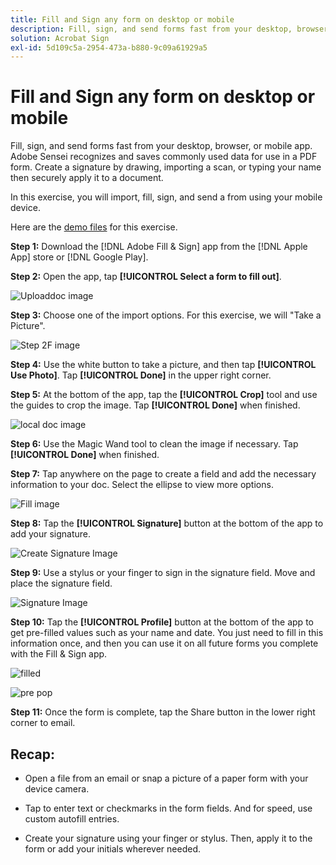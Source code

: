 ```yaml
---
title: Fill and Sign any form on desktop or mobile
description: Fill, sign, and send forms fast from your desktop, browser, or mobile app
solution: Acrobat Sign
exl-id: 5d109c5a-2954-473a-b880-9c09a61929a5
---
```

# Fill and Sign any form on desktop or mobile

Fill, sign, and send forms fast from your desktop, browser, or mobile app. Adobe Sensei recognizes and saves commonly used data for use in a PDF form. Create a signature by drawing, importing a scan, or typing your name then securely apply it to a document.

In this exercise, you will import, fill, sign, and send a from using your mobile device.

Here are the [demo files](assets/03_FillSignScan.zip) for this exercise.

**Step 1:** Download the [!DNL Adobe Fill & Sign] app from the [!DNL Apple App] store or [!DNL Google Play].

**Step 2:** Open the app, tap **[!UICONTROL Select a form to fill out]**.

![Uploaddoc image](assets/mobilescan.jpg)

**Step 3:** Choose one of the import options. For this exercise, we will "Take a Picture".  

![Step 2F image](assets/Step2F.jpg)

**Step 4:** Use the white button to take a picture, and then tap **[!UICONTROL Use Photo]**. Tap **[!UICONTROL Done]** in the upper right corner.

**Step 5:** At the bottom of the app, tap the **[!UICONTROL Crop]** tool and use the guides to crop the image. Tap **[!UICONTROL Done]** when finished.

![local doc image](assets/localdoc.jpg)

**Step 6:** Use the Magic Wand tool to clean the image if necessary. Tap **[!UICONTROL Done]** when finished.

**Step 7:** Tap anywhere on the page to create a field and add the necessary information to your doc. Select the ellipse to view more options.

![Fill image](assets/fill.jpg)


**Step 8:** Tap the **[!UICONTROL Signature]** button at the bottom of the app to add your signature. 

![Create Signature Image](assets/createsign.jpg)

**Step 9:** Use a stylus or your finger to sign in the signature field. Move and place the signature field.

![Signature Image](assets/sign.jpg)

**Step 10:** Tap the **[!UICONTROL Profile]** button at the bottom of the app to get pre-filled values such as your name and date. You just need to fill in this information once, and then you can use it on all future forms you complete with the Fill & Sign app.

![filled](assets/filled.jpg)

![pre pop](assets/prepop.jpg)

**Step 11:** Once the form is complete, tap the Share button in the lower right corner to email.

## Recap:

* Open a file from an email or snap a picture of a paper form with your device camera. 

* Tap to enter text or checkmarks in the form fields. And for speed, use custom autofill entries.

* Create your signature using your finger or stylus. Then, apply it to the form or add your initials wherever needed.
